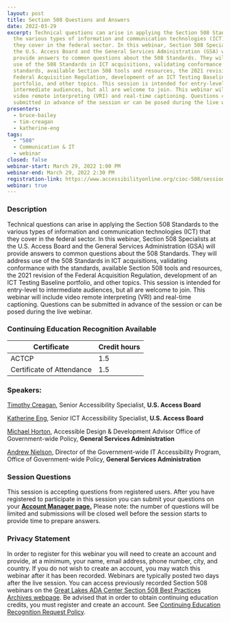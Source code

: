 ```yaml
---
layout: post
title: Section 508 Questions and Answers
date: 2022-03-29
excerpt: Technical questions can arise in applying the Section 508 Standards to
  the various types of information and communication technologies (ICT) that
  they cover in the federal sector. In this webinar, Section 508 Specialists at
  the U.S. Access Board and the General Services Administration (GSA) will
  provide answers to common questions about the 508 Standards. They will address
  use of the 508 Standards in ICT acquisitions, validating conformance with the
  standards, available Section 508 tools and resources, the 2021 revision of the
  Federal Acquisition Regulation, development of an ICT Testing Baseline
  portfolio, and other topics. This session is intended for entry-level to
  intermediate audiences, but all are welcome to join. This webinar will include
  video remote interpreting (VRI) and real-time captioning. Questions can be
  submitted in advance of the session or can be posed during the live webinar.
presenters:
  - bruce-bailey
  - tim-creagan
  - katherine-eng
tags:
  - "508"
  - Communication & IT
  - webinar
closed: false
webinar-start: March 29, 2022 1:00 PM
webinar-end: March 29, 2022 2:30 PM
registration-link: https://www.accessibilityonline.org/cioc-508/session/?id=110995
webinar: true
---
```

### Description

Technical questions can arise in applying the Section 508 Standards to the various types of information and communication technologies (ICT) that they cover in the federal sector. In this webinar, Section 508 Specialists at the U.S. Access Board and the General Services Administration (GSA) will provide answers to common questions about the 508 Standards. They will address use of the 508 Standards in ICT acquisitions, validating conformance with the standards, available Section 508 tools and resources, the 2021 revision of the Federal Acquisition Regulation, development of an ICT Testing Baseline portfolio, and other topics. This session is intended for entry-level to intermediate audiences, but all are welcome to join. This webinar will include video remote interpreting (VRI) and real-time captioning. Questions can be submitted in advance of the session or can be posed during the live webinar.


### Continuing Education Recognition Available

| **Certificate**           | **Credit hours** |
| ------------------------- | ---------------- |
| ACTCP                     | 1.5              |
| Certificate of Attendance | 1.5              |

### Speakers:

[Timothy Creagan](https://www.accessibilityonline.org/speakers/speaker.aspx?id=10120), Senior Accessibility Specialist, **U.S. Access Board**

[Katherine Eng](https://www.accessibilityonline.org/speakers/speaker.aspx?id=10512), Senior ICT Accessibility Specialist, **U.S. Access Board**

[Michael Horton](https://www.accessibilityonline.org/speakers/speaker.aspx?id=10710), Accessible Design & Development Advisor Office of Government-wide Policy, **General Services Administration**

[Andrew Nielson](https://www.accessibilityonline.org/speakers/speaker.aspx?id=10823), Director of the Government-wide IT Accessibility Program, Office of Government-wide Policy, **General Services Administration**

### Session Questions

This session is accepting questions from registered users. After you have registered to participate in this session you can submit your questions on your **[Account Manager page.](https://www.accessibilityonline.org/cioc-508/accountManager/18899/session/110879#questions)** Please note: the number of questions will be limited and submissions will be closed well before the session starts to provide time to prepare answers.

### Privacy Statement

In order to register for this webinar you will need to create an account and provide, at a minimum, your name, email address, phone number, city, and country. If you do not wish to create an account, you may watch this webinar after it has been recorded. Webinars are typically posted two days after the live session. You can access previously recorded Section 508 webinars on the [Great Lakes ADA Center Section 508 Best Practices Archives webpage](https://www.accessibilityonline.org/cioc-508/archives/). Be advised that in order to obtain continuing education credits, you must register and create an account. See [Continuing Education Recognition Request Policy](https://www.accessibilityonline.org/continuing-education/CEUDetails.aspx).

